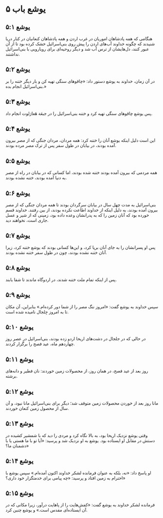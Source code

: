 # یوشع باب ۵

## یوشع ۵:۱
هنگامی که همه پادشاهان اموریان در غرب اردن و همه پادشاهان کنعانیان در کنار دریا شنیدند که چگونه خداوند آب‌های اردن را پیش روی بنی‌اسرائیل خشک کرده بود تا از آن عبور کنند، دل‌هایشان از ترس آب شد و دیگر روحیه‌ای برای رویارویی با بنی‌اسرائیل نداشتند.

## یوشع ۵:۲
در آن زمان، خداوند به یوشع دستور داد: «چاقوهای سنگی تهیه کن و بار دیگر ختنه را بر بنی‌اسرائیل انجام بده.»

## یوشع ۵:۳
پس یوشع چاقوهای سنگی تهیه کرد و ختنه بنی‌اسرائیل را در جبعَة هَعارَلوت انجام داد.

## یوشع ۵:۴
این است دلیل اینکه یوشع آنان را ختنه کرد: همه مردان، مردان جنگی که از مصر بیرون آمده بودند، در بیابان در طول سفر پس از ترک مصر مرده بودند.

## یوشع ۵:۵
همه مردمی که بیرون آمده بودند ختنه شده بودند، اما کسانی که در بیابان در راه از مصر به دنیا آمده بودند، ختنه نشده بودند.

## یوشع ۵:۶
بنی‌اسرائیل به مدت چهل سال در بیابان سرگردان بودند تا همه مردان جنگی که از مصر بیرون آمده بودند، به دلیل اینکه از خداوند اطاعت نکرده بودند، از بین رفتند. خداوند قسم خورده بود که آنان زمین را که به پدرانشان وعده داده بود، زمینی که از شیر و عسل جاری است، نخواهند دید.

## یوشع ۵:۷
پس او پسرانشان را به جای آنان برپا کرد، و این‌ها کسانی بودند که یوشع ختنه کرد، زیرا آنان ختنه نشده بودند، چون در طول سفر ختنه نشده بودند.

## یوشع ۵:۸
پس از اینکه تمام ملت ختنه شدند، در اردوگاه ماندند تا شفا یابند.

## یوشع ۵:۹
سپس خداوند به یوشع گفت: «امروز ننگ مصر را از شما دور کرده‌ام.» بنابراین، آن مکان تا به امروز جِلجال نامیده شده است.

## یوشع ۵:۱۰
در حالی که در جلجال در دشت‌های اریحا اردو زده بودند، بنی‌اسرائیل در عصر روز چهاردهم ماه، عید فصح را برگزار کردند.

## یوشع ۵:۱۱
روز بعد از عید فصح، در همان روز، از محصولات زمین خوردند: نان فطیر و دانه‌های برشته.

## یوشع ۵:۱۲
مانا روز بعد از خوردن محصولات زمین متوقف شد؛ دیگر برای بنی‌اسرائیل مانا نبود، و آن سال از محصول زمین کنعان خوردند.

## یوشع ۵:۱۳
وقتی یوشع نزدیک اریحا بود، به بالا نگاه کرد و مردی را دید که با شمشیر کشیده در دستش در مقابل او ایستاده بود. یوشع به او نزدیک شد و پرسید: «آیا تو با ما هستی یا با دشمنان ما؟»

## یوشع ۵:۱۴
او پاسخ داد: «نه، بلکه به عنوان فرمانده لشکر خداوند اکنون آمده‌ام.» سپس یوشع با احترام به زمین افتاد و پرسید: «چه پیامی برای خدمتگزار خود داری؟»

## یوشع ۵:۱۵
فرمانده لشکر خداوند به یوشع گفت: «کفش‌هایت را از پاهایت درآور، زیرا مکانی که در آن ایستاده‌ای مقدس است.» و یوشع چنین کرد.
